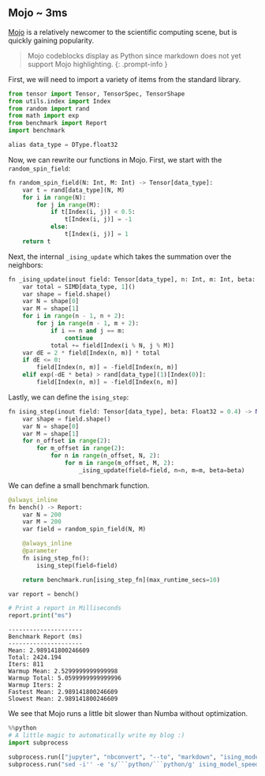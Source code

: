 ## Mojo ~ 3ms
[Mojo](https://docs.modular.com/mojo/) is a relatively newcomer to the scientific computing scene, but is quickly gaining popularity.

> Mojo codeblocks display as Python since markdown does not yet support Mojo highlighting.
{: .prompt-info }

First, we will need to import a variety of items from the standard library.


```python
from tensor import Tensor, TensorSpec, TensorShape
from utils.index import Index
from random import rand
from math import exp
from benchmark import Report
import benchmark

alias data_type = DType.float32
```

Now, we can rewrite our functions in Mojo. First, we start with the `random_spin_field`:


```python
fn random_spin_field(N: Int, M: Int) -> Tensor[data_type]:
    var t = rand[data_type](N, M)
    for i in range(N):
        for j in range(M):
            if t[Index(i, j)] < 0.5:
                t[Index(i, j)] = -1
            else:
                t[Index(i, j)] = 1
    return t
```

Next, the internal `_ising_update` which takes the summation over the neighbors:


```python
fn _ising_update(inout field: Tensor[data_type], n: Int, m: Int, beta: Float32) -> None:
    var total = SIMD[data_type, 1]()
    var shape = field.shape()
    var N = shape[0]
    var M = shape[1]
    for i in range(n - 1, n + 2):
        for j in range(m - 1, m + 2):
            if i == n and j == m:
                continue
            total += field[Index(i % N, j % M)]
    var dE = 2 * field[Index(n, m)] * total
    if dE <= 0:
        field[Index(n, m)] = -field[Index(n, m)]
    elif exp(-dE * beta) > rand[data_type](1)[Index(0)]:
        field[Index(n, m)] = -field[Index(n, m)]
```

Lastly, we can define the `ising_step`:


```python
fn ising_step(inout field: Tensor[data_type], beta: Float32 = 0.4) -> None:
    var shape = field.shape()
    var N = shape[0]
    var M = shape[1]
    for n_offset in range(2):
        for m_offset in range(2):
            for n in range(n_offset, N, 2):
                for m in range(m_offset, M, 2):
                    _ising_update(field=field, n=n, m=m, beta=beta)
```

We can define a small benchmark function.


```python
@always_inline
fn bench() -> Report:
    var N = 200
    var M = 200
    var field = random_spin_field(N, M)

    @always_inline
    @parameter
    fn ising_step_fn():
        ising_step(field=field)

    return benchmark.run[ising_step_fn](max_runtime_secs=10)

var report = bench()
```


```python
# Print a report in Milliseconds
report.print("ms")
```

    ---------------------
    Benchmark Report (ms)
    ---------------------
    Mean: 2.989141800246609
    Total: 2424.194
    Iters: 811
    Warmup Mean: 2.5299999999999998
    Warmup Total: 5.0599999999999996
    Warmup Iters: 2
    Fastest Mean: 2.989141800246609
    Slowest Mean: 2.989141800246609
    


We see that Mojo runs a little bit slower than Numba without optimization.


```python
%%python
# A little magic to automatically write my blog :)
import subprocess

subprocess.run(["jupyter", "nbconvert", "--to", "markdown", "ising_model_speed_2.ipynb"])
subprocess.run("sed -i'' -e 's/```python/```python/g' ising_model_speed_2.md", shell=True)
```
